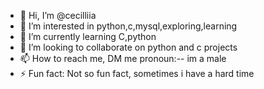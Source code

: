 - 👋 Hi, I’m @cecilliia
- 👀 I’m interested in python,c,mysql,exploring,learning
- 🌱 I’m currently learning C,python
- 💞️ I’m looking to collaborate on python and c projects
- 📫 How to reach me, DM me
pronoun:-- im a male
- ⚡ Fun fact: Not so fun fact, sometimes i have a hard time

<!---
cecilliia/cecilliia is a ✨ special ✨ repository because its `README.md` (this file) appears on your GitHub profile.
You can click the Preview link to take a look at your changes.
--->
